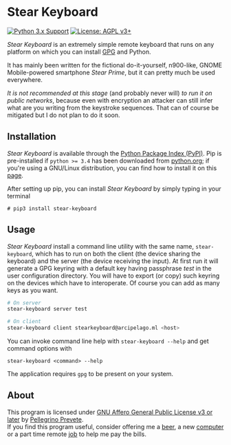 # Stear Keyboard

[![Python 3.x Support](https://img.shields.io/pypi/pyversions/Django.svg)](https://python.org)
[![License: AGPL v3+](https://img.shields.io/badge/license-AGPL%20v3%2B-blue.svg)](http://www.gnu.org/licenses/agpl-3.0) 


*Stear Keyboard* is an extremely simple remote keyboard that runs on any platform on which you can install [GPG](https://gnupg.org) and Python.

It has mainly been written for the fictional do-it-yourself, n900-like, GNOME Mobile-powered smartphone *Stear Prime*, but it can pretty much be used everywhere.

*It is not recommended at this stage* (and probably never will) *to run it on public networks*, because even with encryption an attacker can still infer what are you writing from the keystroke sequences. That can of course be mitigated but I do not plan to do it soon.

## Installation

*Stear Keyboard* is available through the [Python Package Index (PyPI)](https://pypi.org/). Pip is pre-installed if `python >= 3.4` has been downloaded from [python.org](https://python.org); if you're using a GNU/Linux distribution, you can find how to install it on this [page](https://packaging.python.org/guides/installing-using-linux-tools/#installing-pip-setuptools-wheel-with-linux-package-managers).

After setting up pip, you can install *Stear Keyboard* by simply typing in your terminal

    # pip3 install stear-keyboard

## Usage

*Stear Keyboard* install a command line utility with the same name, `stear-keyboard`, which has to run on both the client (the device sharing the keyboard) and the server (the device receiving the input). At first run it will generate a GPG keyring with a default key having passphrase *test* in the user configuration directory. You will have to export (or copy) such keyring on the devices which have to interoperate. Of course you can add as many keys as you want.

```bash
# On server
stear-keyboard server test

# On client
stear-keyboard client stearkeyboard@arcipelago.ml <host>
```

You can invoke command line help with `stear-keyboard --help` and get command options with

    stear-keyboard <command> --help

The application requires `gpg` to be present on your system.

## About

This program is licensed under [GNU Affero General Public License v3 or later](https://www.gnu.org/licenses/gpl-3.0.en.html) by [Pellegrino Prevete](http://prevete.ml).<br>
If you find this program useful, consider offering me a [beer](https://patreon.com/tallero), a new [computer](https://patreon.com/tallero) or a part time remote [job](mailto:pellegrinoprevete@gmail.com) to help me pay the bills.


